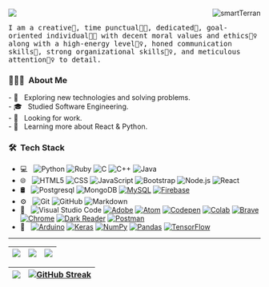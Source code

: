 <img src="https://camo.githubusercontent.com/82291b0fe831bfc6781e07fc5090cbd0a8b912bb8b8d4fec0696c881834f81ac/68747470733a2f2f70726f626f742e6d656469612f394575424971676170492e676966" width="1200" height="3">

<p align="left">
<img src="https://readme-typing-svg.herokuapp.com?color=1C71FA&width=700&lines=I+am+a+Full+Stack+Web+Developer%F0%9F%97%BF;Working+with+React%20|%20Node%20|%20Express%20|%20Python;DS%20|%20AI%20|%20ML%20Enthusiastic;Always%20learning%20new%20things">
<img src="https://komarev.com/ghpvc/?username=smartTerran&label=Profile%20Views&color=0e75b6&style=flat" align='right' alt="smartTerran" />
</p>
<samp>
I am a creative🎡, time punctual👩‍🎓, dedicated🎯, goal-oriented individual👩‍💻 with decent moral values and ethics🙇‍♀️ along with a high-energy level🤹‍♀️, honed communication skills👐, strong organizational skills👮‍♀️, and meticulous attention🕵️‍♀️ to detail.
</samp>

<h3> 👨🏾‍💻 &nbsp;About Me </h3>
- 🤔 &nbsp; Exploring new technologies and solving problems.<br>
- 🎓 &nbsp; Studied Software Engineering.<br>
- 💼 &nbsp; Looking for work.<br>
- 🌱 &nbsp; Learning more about React & Python.
<h3> 🛠 &nbsp;Tech Stack</h3>

- 💻 &nbsp;
  ![Python](https://img.shields.io/badge/-Python-333333?style=flat&logo=python)
  ![Ruby](https://img.shields.io/badge/-Ruby-333333?style=flat&logo=ruby)
  ![C](https://img.shields.io/badge/-C-333333?style=flat&logo=c)
  ![C++](https://img.shields.io/badge/-C++-333333?style=flat&logo=c++)
  ![Java](https://img.shields.io/badge/-Java-333333?style=flat&logo=java)
- 🌐 &nbsp;
  ![HTML5](https://img.shields.io/badge/-HTML5-333333?style=flat&logo=HTML5)
  ![CSS](https://img.shields.io/badge/-CSS-333333?style=flat&logo=CSS3&logoColor=1572B6)
  ![JavaScript](https://img.shields.io/badge/-JavaScript-333333?style=flat&logo=javascript)
  ![Bootstrap](https://img.shields.io/badge/-Bootstrap-333333?style=flat&logo=bootstrap&logoColor=563D7C)
  ![Node.js](https://img.shields.io/badge/-Node.js-333333?style=flat&logo=node.js)
  ![React](https://img.shields.io/badge/-React-333333?style=flat&logo=react)
- 🛢 &nbsp;
  ![Postgresql](https://img.shields.io/badge/-Postgresql-333333?style=flat&logo=postgresql)
  ![MongoDB](https://img.shields.io/badge/-MongoDB-333333?style=flat&logo=mongodb)
  <a href="#"><img alt="MySQL" src="https://img.shields.io/badge/MySQL-%2300f.svg?logo=mysql&logoColor=white"></a>
  <a href="#"><img alt="Firebase" src ="https://img.shields.io/badge/Firebase-%23316192.svg?logo=firebase&logoColor=white"></a>
- ⚙️ &nbsp;
  ![Git](https://img.shields.io/badge/-Git-333333?style=flat&logo=git)
  ![GitHub](https://img.shields.io/badge/-GitHub-333333?style=flat&logo=github)
  ![Markdown](https://img.shields.io/badge/-Markdown-333333?style=flat&logo=markdown)
- 🔧 &nbsp;
  ![Visual Studio Code](https://img.shields.io/badge/-Visual%20Studio%20Code-333333?style=flat&logo=visual-studio-code&logoColor=007ACC)
  <a href="#"><img alt="Adobe" src="https://img.shields.io/badge/Adobe%20-%23FF0000.svg?logo=adobe&logoColor=white"></a>
  <a href="#"><img alt="Atom" src="https://img.shields.io/badge/Atom-3DDC84?logo=atom&logoColor=white"></a>
  <a href="#"><img alt="Codepen" src="https://img.shields.io/badge/Codepen-000000.svg?logo=codepen&logoColor=white"></a>
  <a href="#"><img alt="Colab" src="https://img.shields.io/badge/Colab-00b56a.svg?logo=google-colab&logoColor=white"></a>
  <a href="#"><img alt="Brave" src="https://img.shields.io/badge/-Brave-FB542B?logo=brave&logoColor=white"></a>
  <a href="#"><img alt="Chrome" src="https://img.shields.io/badge/Chrome-3DDC84?logo=google-chrome&logoColor=white"></a>
  <a href="#"><img alt="Dark Reader" src="https://img.shields.io/badge/-Dark%20Reader-141E24?logo=dark-reader&logoColor=white"></a>
  <a href="#"><img alt="Postman" src="https://img.shields.io/badge/Postman-FF6C37?logo=postman&logoColor=white"></a>
- 🧰 &nbsp;
  <a href="#"><img alt="Arduino" src="https://img.shields.io/badge/-Arduino-00979D?logo=Arduino&logoColor=white"></a>
  <a href="#"><img alt="Keras" src="https://img.shields.io/badge/Keras%20-%23D00000.svg?logo=Keras&logoColor=white"></a>
  <a href="#"><img alt="NumPy" src="https://img.shields.io/badge/Numpy%20-%23013243.svg?logo=numpy&logoColor=white"></a>
  <a href="#"><img alt="Pandas" src="https://img.shields.io/badge/Pandas%20-%23150458.svg?logo=pandas&logoColor=white"></a>
  <a href="#"><img alt="TensorFlow" src="https://img.shields.io/badge/TensorFlow%20-%23FF6F00.svg?logo=TensorFlow&logoColor=white"></a>

<!--
## 🔥 Streak Stats
<p align="center">
  <img title="🔥 Get streak stats" alt="smartTerran's streak" src="https://github-readme-streak-stats.herokuapp.com/?user=smartTerran&theme=radical&hide_border=true"/>
</p>

## 🎯 Github Stats
<p align="center">
  <img height="180em" src="https://github-readme-stats.vercel.app/api?username=smartTerran&hide_border=true&show_icons=true&count_private=true&theme=radical&bg_color=0D1117" alt="smartTerran"/>
  <img height="180em" src="https://github-readme-stats.vercel.app/api/top-langs?username=smartTerran&show_icons=true&locale=en&layout=compact&hide_border=true&theme=radical&bg_color=0D1117" alt="smartTerran" />
</p>
-->

--------------------------

| ![](http://github-profile-summary-cards.vercel.app/api/cards/stats?username=smartTerran&theme=blue_green) | ![](http://github-profile-summary-cards.vercel.app/api/cards/repos-per-language?username=smartTerran&hide=Html&theme=blue_green) | ![](http://github-profile-summary-cards.vercel.app/api/cards/most-commit-language?username=smartTerran&theme=blue_green) |
| :-: | :-: | :-: |

| ![](http://github-profile-summary-cards.vercel.app/api/cards/profile-details?username=smartTerran&theme=blue_green) | [![GitHub Streak](https://github-readme-streak-stats.herokuapp.com?user=smartTerran&theme=blue-green&hide_border=true&border_radius=12)](https://git.io/streak-stats) |
| :-: | :-: |

<!--
[![Johnny's GitHub Badge](https://img.shields.io/badge/github-%23121011.svg?style=for-the-badge&logo=github&logoColor=white)](https://github.com/johnnymarcelino)
![Visual Studio Code Badge](https://img.shields.io/badge/Visual%20Studio%20Code-0078d7.svg?style=for-the-badge&logo=visual-studio-code&logoColor=white)
![Visual Studio Badge](https://img.shields.io/badge/Visual%20Studio-5C2D91.svg?style=for-the-badge&logo=visual-studio&logoColor=white)
![Git Badge](https://img.shields.io/badge/git-%23F05033.svg?style=for-the-badge&logo=git&logoColor=white)
![NPM Badge](https://img.shields.io/badge/NPM-%23CB3837.svg?style=for-the-badge&logo=npm&logoColor=white)
![Trello Badge](https://img.shields.io/badge/Trello-%23026AA7.svg?style=for-the-badge&logo=Trello&logoColor=white)
![Slack Badge](https://img.shields.io/badge/Slack-4A154B?style=for-the-badge&logo=slack&logoColor=white)
![Notion Badge](https://img.shields.io/badge/Notion-%23000000.svg?style=for-the-badge&logo=notion&logoColor=white)
![.Net Badge](https://img.shields.io/badge/.NET-5C2D91?style=for-the-badge&logo=.net&logoColor=white)
![Python Badge](https://img.shields.io/badge/Python-3776AB?style=for-the-badge&logo=python&logoColor=white)
![HTML5 Badge](https://img.shields.io/badge/HTML5-E34F26?style=for-the-badge&logo=html5&logoColor=white)
![CSS3 Badge](https://img.shields.io/badge/CSS3-1572B6?style=for-the-badge&logo=css3&logoColor=white)
![JS Badge](https://img.shields.io/badge/JavaScript-F7DF1E?style=for-the-badge&logo=javascript&logoColor=black)
![NodeJS Badge](https://img.shields.io/badge/node.js-6DA55F?style=for-the-badge&logo=node.js&logoColor=white)
![React Badge](https://img.shields.io/badge/react-%2320232a.svg?style=for-the-badge&logo=react&logoColor=%2361DAFB)
![CSHARP Badge](https://img.shields.io/badge/C%23-239120?style=for-the-badge&logo=c-sharp&logoColor=white)
![MongoDB Badge](https://img.shields.io/badge/MongoDB-%234ea94b.svg?style=for-the-badge&logo=mongodb&logoColor=white)
![MySQL Badge](https://img.shields.io/badge/mysql-%2300f.svg?style=for-the-badge&logo=mysql&logoColor=white)
![MicrosoftSQLServer Badge](https://img.shields.io/badge/Microsoft%20SQL%20Server-CC2927?style=for-the-badge&logo=microsoft%20sql%20server&logoColor=white)
![Blazor](https://img.shields.io/badge/blazor-%235C2D91.svg?style=for-the-badge&logo=blazor&logoColor=white) -->

<img src="https://camo.githubusercontent.com/82291b0fe831bfc6781e07fc5090cbd0a8b912bb8b8d4fec0696c881834f81ac/68747470733a2f2f70726f626f742e6d656469612f394575424971676170492e676966" width="1200" height="3">

<!-- ## 📌 Pinned Repositories

<a href="https://github.com/smartTerran/bitcoin-wallet">
  <img align="center" src="https://github-readme-stats.vercel.app/api/pin/?username=smartTerran&repo=bitcoin-wallet&theme=radical" />
</a>

<a href="https://github.com/smartTerran/ChainReactApp">
  <img align="center" src="https://github-readme-stats.vercel.app/api/pin/?username=smartTerran&repo=ChainReactApp&theme=radical" />
</a>

<br>
<br>

<a href="https://github.com/syedsimanta03/instagram-clone">
  <img align="center" src="https://github-readme-stats.vercel.app/api/pin/?username=smartTerran&repo=instagram-clone&theme=radical" />
</a>
<a href="https://github.com/syedsimanta03/gatsby-shopify">
  <img align="center" src="https://github-readme-stats.vercel.app/api/pin/?username=smartTerran&repo=gatsby-shopify&theme=radical" />
</a> -->
